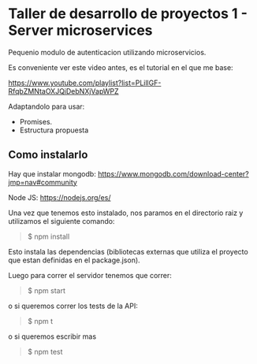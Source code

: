 # Taller de desarrollo de proyectos 1 - Server microservices

Pequenio modulo de autenticacion utilizando microservicios.

Es conveniente ver este video antes, es el tutorial en el que me base:

https://www.youtube.com/playlist?list=PLillGF-RfqbZMNtaOXJQiDebNXjVapWPZ

Adaptandolo para usar:

* Promises.
* Estructura propuesta

## Como instalarlo

Hay que instalar mongodb:
https://www.mongodb.com/download-center?jmp=nav#community

Node JS:
https://nodejs.org/es/

Una vez que tenemos esto instalado, nos paramos en el directorio raiz y utilizamos el siguiente comando:

> $ npm install

Esto instala las dependencias (bibliotecas externas que utiliza el proyecto que estan definidas en el package.json).

Luego para correr el servidor tenemos que correr: 

> $ npm start

o si queremos correr los tests de la API:

> $ npm t

o si queremos escribir mas

> $ npm test
